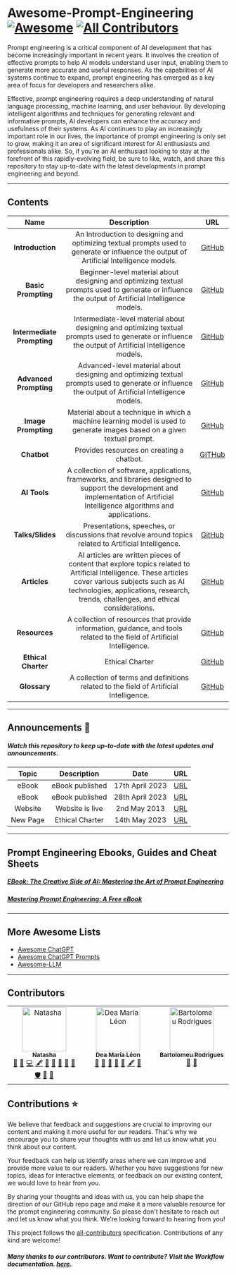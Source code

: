 # Awesome-Prompt-Engineering [![Awesome](https://awesome.re/badge.svg)](https://awesome.re) [![All Contributors](https://img.shields.io/github/all-contributors/natnew/Awesome-Prompt-Engineering?color=success=flat-square)](#contributors)
Prompt engineering is a critical component of AI development that has become increasingly important in recent years. It involves the creation of effective prompts to help AI models understand user input, enabling them to generate more accurate and useful responses. As the capabilities of AI systems continue to expand, prompt engineering has emerged as a key area of focus for developers and researchers alike.

Effective, prompt engineering requires a deep understanding of natural language processing, machine learning, and user behaviour. By developing intelligent algorithms and techniques for generating relevant and informative prompts, AI developers can enhance the accuracy and usefulness of their systems. As AI continues to play an increasingly important role in our lives, the importance of prompt engineering is only set to grow, making it an area of significant interest for AI enthusiasts and professionals alike. So, if you're an AI enthusiast looking to stay at the forefront of this rapidly-evolving field, be sure to like, watch, and share this repository to stay up-to-date with the latest developments in prompt engineering and beyond.

---
## Contents
|  Name  |  Description  |  URL  |
| :-----:| :------------:| :----:|
| **Introduction**|  An Introduction to designing and optimizing textual prompts used to generate or influence the output of Artificial Intelligence models.  | [GitHub](https://natnew.github.io/Awesome-Prompt-Engineering/Introduction.html)|
| **Basic Prompting**|   Beginner-level material about designing and optimizing textual prompts used to generate or influence the output of Artificial Intelligence models. | [GitHub](https://natnew.github.io/Awesome-Prompt-Engineering/Basic_Prompting.html)|
| **Intermediate Prompting**| Intermediate-level material about designing and optimizing textual prompts used to generate or influence the output of Artificial Intelligence models.     | [GitHub](https://natnew.github.io/Awesome-Prompt-Engineering/Intermediate_Prompting.html)|
| **Advanced Prompting**| Advanced-level material about designing and optimizing textual prompts used to generate or influence the output of Artificial Intelligence models.    | [GitHub](https://natnew.github.io/Awesome-Prompt-Engineering/Advanced_Prompting.html)|
| **Image Prompting**| Material about a technique in which a machine learning model is used to generate images based on a given textual prompt.    | [GitHub](https://natnew.github.io/Awesome-Prompt-Engineering/Image_Prompting.html)|
|**Chatbot** | Provides resources on creating a chatbot. | [GITHub](https://natnew.github.io/Awesome-Prompt-Engineering/Chatbot.html)
| **AI Tools**| A collection of software, applications, frameworks, and libraries designed to support the development and implementation of Artificial Intelligence algorithms and applications.    | [GitHub](https://natnew.github.io/Awesome-Prompt-Engineering/AI_Tools.html)|
| **Talks/Slides**| Presentations, speeches, or discussions that revolve around topics related to Artificial Intelligence.     | [GitHub](https://natnew.github.io/Awesome-Prompt-Engineering/Talks_Slides.html)|
| **Articles**| AI articles are written pieces of content that explore topics related to Artificial Intelligence. These articles cover various subjects such as AI technologies, applications, research, trends, challenges, and ethical considerations.    | [GitHub](https://natnew.github.io/Awesome-Prompt-Engineering/Articles.html)|
| **Resources**| A collection of resources that provide information, guidance, and tools related to the field of Artificial Intelligence.    | [GitHub](https://natnew.github.io/Awesome-Prompt-Engineering/Resources.html)|
| **Ethical Charter**| Ethical Charter   | [GitHub](https://natnew.github.io/Awesome-Prompt-Engineering/ethical_charter.html)|
| **Glossary**| A collection of terms and definitions related to the field of Artificial Intelligence.    | [GitHub](https://natnew.github.io/Awesome-Prompt-Engineering/AI_Glossary.html)|




---
## Announcements :eyes:
##### Watch this repository to keep up-to-date with the latest updates and announcements.
|  Topic  |  Description  |  Date  | URL
| :-----:| :------------:| :----:|:--------:
|eBook | eBook published | 17th April 2023 | [URL](https://natashanewbold.gumroad.com/l/zctxdh)
|eBook | eBook published | 28th April 2023 | [URL](https://natashanewbold.gumroad.com/l/kjxpip)
|Website| Website is live | 2nd May 2013| [URL](https://natnew.github.io/Awesome-Prompt-Engineering/)
|New Page| Ethical Charter | 14th May 2023 | [URL](https://github.com/natnew/Awesome-Prompt-Engineering/blob/main/ethical_charter.html)

---
## Prompt Engineering Ebooks, Guides and Cheat Sheets

##### [EBook: The Creative Side of AI: Mastering the Art of Prompt Engineering](https://natashanewbold.gumroad.com/l/zctxdh)
##### [Mastering Prompt Engineering: A Free eBook](https://natashanewbold.gumroad.com/l/kjxpip)

---
## More Awesome Lists
* [Awesome ChatGPT](https://github.com/humanloop/awesome-chatgpt)
* [Awesome ChatGPT Prompts](https://github.com/f/awesome-chatgpt-prompts)
* [Awesome-LLM](https://github.com/Hannibal046/Awesome-LLM)


---
## Contributors

<!-- ALL-CONTRIBUTORS-LIST:START - Do not remove or modify this section -->
<!-- prettier-ignore-start -->
<!-- markdownlint-disable -->
<table>
  <tbody>
    <tr>
      <td align="center" valign="top" width="14.28%"><a href="https://github.com/natnew"><img src="https://avatars.githubusercontent.com/u/37782009?v=4?s=100" width="100px;" alt="Natasha"/><br /><sub><b>Natasha</b></sub></a><br /><a href="#design-natnew" title="Design">🎨</a> <a href="https://github.com/natnew/Awesome-Prompt-Engineering/issues?q=author%3Anatnew" title="Bug reports">🐛</a> <a href="https://github.com/natnew/Awesome-Prompt-Engineering/commits?author=natnew" title="Code">💻</a> <a href="#content-natnew" title="Content">🖋</a> <a href="https://github.com/natnew/Awesome-Prompt-Engineering/commits?author=natnew" title="Documentation">📖</a> <a href="#ideas-natnew" title="Ideas, Planning, & Feedback">🤔</a> <a href="#projectManagement-natnew" title="Project Management">📆</a> <a href="#question-natnew" title="Answering Questions">💬</a> <a href="https://github.com/natnew/Awesome-Prompt-Engineering/pulls?q=is%3Apr+reviewed-by%3Anatnew" title="Reviewed Pull Requests">👀</a> <a href="#security-natnew" title="Security">🛡️</a> <a href="#tool-natnew" title="Tools">🔧</a> <a href="#research-natnew" title="Research">🔬</a></td>
      <td align="center" valign="top" width="14.28%"><a href="https://www.deamarialeon.com/"><img src="https://avatars.githubusercontent.com/u/11835246?v=4?s=100" width="100px;" alt="Dea María Léon"/><br /><sub><b>Dea María Léon</b></sub></a><br /><a href="https://github.com/natnew/Awesome-Prompt-Engineering/commits?author=DeaMariaLeon" title="Documentation">📖</a> <a href="#research-DeaMariaLeon" title="Research">🔬</a> <a href="#question-DeaMariaLeon" title="Answering Questions">💬</a> <a href="#ideas-DeaMariaLeon" title="Ideas, Planning, & Feedback">🤔</a> <a href="#research-DeaMariaLeon" title="Research">🔬</a> <a href="#content-DeaMariaLeon" title="Content">🖋</a> <a href="#ideas-DeaMariaLeon" title="Ideas, Planning, & Feedback">🤔</a></td>
      <td align="center" valign="top" width="14.28%"><a href="https://bartolomeu-rodrigues.com/"><img src="https://avatars.githubusercontent.com/u/13721983?v=4?s=100" width="100px;" alt="Bartolomeu Rodrigues"/><br /><sub><b>Bartolomeu Rodrigues</b></sub></a><br /><a href="#ideas-Bartmr" title="Ideas, Planning, & Feedback">🤔</a> <a href="https://github.com/natnew/Awesome-Prompt-Engineering/commits?author=Bartmr" title="Documentation">📖</a></td>
    </tr>
  </tbody>
</table>

<!-- markdownlint-restore -->
<!-- prettier-ignore-end -->

<!-- ALL-CONTRIBUTORS-LIST:END -->

## Contributions ⭐
We believe that feedback and suggestions are crucial to improving our content and making it more useful for our readers. That's why we encourage you to share your thoughts with us and let us know what you think about our content.

Your feedback can help us identify areas where we can improve and provide more value to our readers. Whether you have suggestions for new topics, ideas for interactive elements, or feedback on our existing content, we would love to hear from you.

By sharing your thoughts and ideas with us, you can help shape the direction of our GitHub repo page and make it a more valuable resource for the prompt engineering community. So please don't hesitate to reach out and let us know what you think. We're looking forward to hearing from you!

This project follows the [all-contributors](https://allcontributors.org/) specification. Contributions of any kind are welcome!
##### Many thanks to our contributors. Want to contribute? Visit the Workflow documentation.  [here](https://github.com/natnew/Awesome-Prompt-Engineering/blob/main/Workflow.md).


